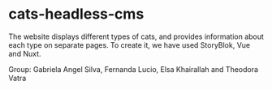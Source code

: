 # cats-headless-cms

The website displays different types of cats, and provides information about each type on separate pages. To create it, we have used StoryBlok, Vue and Nuxt.

Group: Gabriela Angel Silva, Fernanda Lucio, Elsa Khairallah and Theodora Vatra